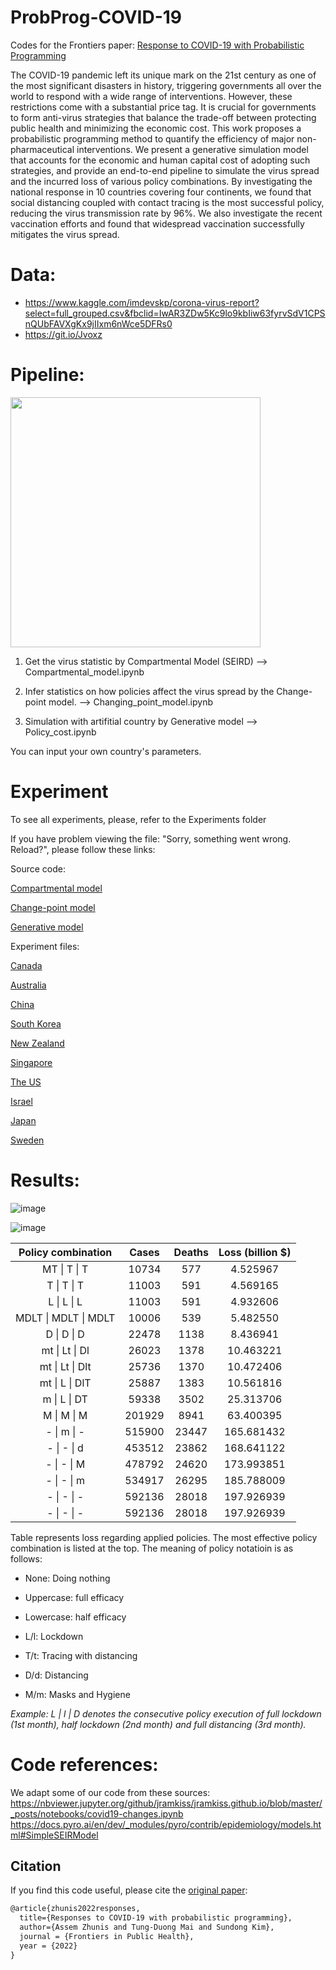 # ProbProg-COVID-19

Codes for the Frontiers paper: [Response to COVID-19 with Probabilistic Programming](https://www.frontiersin.org/articles/10.3389/fpubh.2022.953472/full)

The COVID-19 pandemic left its unique mark on the 21st century as one of the most significant disasters in history, triggering governments all over the world to respond with a wide range of interventions. However, these restrictions come with a substantial price tag. It is crucial for governments to form anti-virus strategies that balance the trade-off between protecting public health and minimizing the economic cost. This work proposes a probabilistic programming method to quantify the efficiency of major non-pharmaceutical interventions. We present a generative simulation model that accounts for the economic and human capital cost of adopting such strategies, and provide an end-to-end pipeline to simulate the virus spread and the incurred loss of various policy combinations. By investigating the national response in 10 countries covering four continents, we found that social distancing coupled with contact tracing is the most successful policy, reducing the virus transmission rate by 96\%. We also investigate the recent vaccination efforts and found that widespread vaccination successfully mitigates the virus spread.

# Data:
* https://www.kaggle.com/imdevskp/corona-virus-report?select=full_grouped.csv&fbclid=IwAR3ZDw5Kc9lo9kbIiw63fyrvSdV1CPSnQUbFAVXgKx9jIIxm6nWce5DFRs0 
* https://git.io/Jvoxz

# Pipeline:

<img src="https://user-images.githubusercontent.com/50063452/120110974-e9708a80-c1aa-11eb-9be5-9177e590d02f.png" width = "400" height = "400">

1. Get the virus statistic by Compartmental Model  (SEIRD) --> Compartmental_model.ipynb

2. Infer statistics on how policies affect the virus spread by the Change-point model. --> Changing_point_model.ipynb

3. Simulation with artifitial country by Generative model --> Policy_cost.ipynb

You can input your own country's parameters.

# Experiment
To see all experiments, please, refer to the Experiments folder

If you have problem viewing the file: "Sorry, something went wrong. Reload?", please follow these links:

Source code:

[Compartmental model](https://nbviewer.jupyter.org/github/assemzh/ProbProg-COVID-19/blob/master/Compartmental_model.ipynb)

[Change-point model](https://nbviewer.jupyter.org/github/assemzh/ProbProg-COVID-19/blob/master/Change_point_model.ipynb)

[Generative model](https://nbviewer.jupyter.org/github/assemzh/ProbProg-COVID-19/blob/master/Policy_cost.ipynb)

Experiment files:

[Canada](https://nbviewer.jupyter.org/github/assemzh/ProbProg-COVID-19/blob/master/Experiments/Can_changing_point.ipynb) 

[Australia](https://nbviewer.jupyter.org/github/assemzh/ProbProg-COVID-19/blob/master/Experiments/Aus_changing_point.ipynb)  

[China](https://nbviewer.jupyter.org/github/assemzh/ProbProg-COVID-19/blob/master/Experiments/China_changing_point.ipynb)  

[South Korea](https://nbviewer.jupyter.org/github/assemzh/ProbProg-COVID-19/blob/master/Experiments/Kr_changing_point.ipynb)    

[New Zealand](https://nbviewer.jupyter.org/github/assemzh/ProbProg-COVID-19/blob/master/Experiments/NZ_changing_point.ipynb)   

[Singapore](https://nbviewer.jupyter.org/github/assemzh/ProbProg-COVID-19/blob/master/Experiments/Sing_changing_point.ipynb)   

[The US](https://nbviewer.jupyter.org/github/assemzh/ProbProg-COVID-19/blob/master/Experiments/US_changing_point.ipynb)    

[Israel](https://nbviewer.jupyter.org/github/assemzh/ProbProg-COVID-19/blob/master/Experiments/Israel_changing_point.ipynb)   

[Japan](https://nbviewer.jupyter.org/github/assemzh/ProbProg-COVID-19/blob/master/Experiments/Japan_virus_model.ipynb)   

[Sweden](https://nbviewer.jupyter.org/github/assemzh/ProbProg-COVID-19/blob/master/Experiments/Sweden_virus_model.ipynb)    

# Results:

![image](https://user-images.githubusercontent.com/50063452/120111026-2b013580-c1ab-11eb-87f0-bd749d922ec4.png)

![image](https://user-images.githubusercontent.com/50063452/120111036-381e2480-c1ab-11eb-9d74-68994bdee294.png)



| Policy combination   | Cases  | Deaths | Loss \(billion $\) |
|:--------------------:|:------:|:------:|:----------------------:|
| MT \| T \| T         | 10734  | 577    | 4\.525967         |
| T \| T \| T          | 11003  | 591    | 4\.569165         |
| L \| L \| L          | 11003  | 591    | 4\.932606         |
| MDLT \| MDLT \| MDLT | 10006  | 539    | 5\.482550         |
| D \| D \| D          | 22478  | 1138   | 8\.436941         |
| mt \| Lt \| Dl       | 26023  | 1378   | 10\.463221        |
| mt \| Lt \| Dlt      | 25736  | 1370   | 10\.472406        |
| mt \| L \| DlT       | 25887  | 1383   | 10\.561816        |
| m \| L \| DT         | 59338  | 3502   | 25\.313706        |
| M \| M \| M          | 201929 | 8941   | 63\.400395        |
| \- \| m \| \-        | 515900 | 23447  | 165\.681432       |
| \- \| \- \| d        | 453512 | 23862  | 168\.641122       |
| \- \| \- \| M        | 478792 | 24620  | 173\.993851       |
| \- \| \- \| m        | 534917 | 26295  | 185\.788009       |
| \- \| \- \| \-       | 592136 | 28018  | 197\.926939       |
| \- \| \- \| \-       | 592136 | 28018  | 197\.926939       |



Table represents loss regarding applied policies. The most effective policy combination is listed at the top. The meaning of policy notatioin is as follows:

*   None: Doing nothing
*   Uppercase: full efficacy
*   Lowercase: half efficacy


*   L/l: Lockdown
*   T/t: Tracing with distancing
*   D/d: Distancing
*   M/m: Masks and Hygiene

*Example: L | l | D denotes the consecutive policy execution of full lockdown (1st month), half lockdown (2nd month) and full distancing (3rd month).*

# Code references: 
We adapt some of our code from these sources:
https://nbviewer.jupyter.org/github/jramkiss/jramkiss.github.io/blob/master/_posts/notebooks/covid19-changes.ipynb
https://docs.pyro.ai/en/dev/_modules/pyro/contrib/epidemiology/models.html#SimpleSEIRModel

## Citation
If you find this code useful, please cite the [original paper](https://www.frontiersin.org/articles/10.3389/fpubh.2022.953472/full):
```LaTeX
@article{zhunis2022responses,
  title={Responses to COVID-19 with probabilistic programming},
  author={Assem Zhunis and Tung-Duong Mai and Sundong Kim},
  journal = {Frontiers in Public Health},
  year = {2022}
}
```

